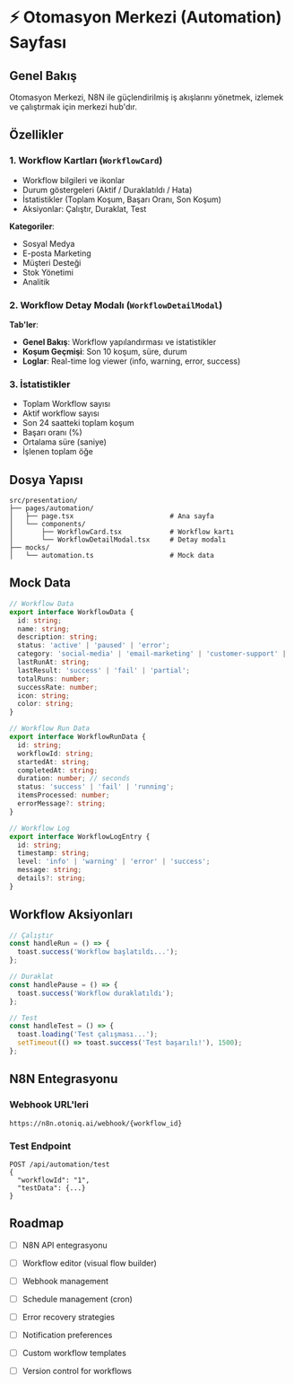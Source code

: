 # ⚡ Otomasyon Merkezi (Automation) Sayfası

## Genel Bakış

Otomasyon Merkezi, N8N ile güçlendirilmiş iş akışlarını yönetmek, izlemek ve çalıştırmak için merkezi hub'dır.

## Özellikler

### 1. **Workflow Kartları** (`WorkflowCard`)
- Workflow bilgileri ve ikonlar
- Durum göstergeleri (Aktif / Duraklatıldı / Hata)
- İstatistikler (Toplam Koşum, Başarı Oranı, Son Koşum)
- Aksiyonlar: Çalıştır, Duraklat, Test

**Kategoriler**:
- Sosyal Medya
- E-posta Marketing
- Müşteri Desteği
- Stok Yönetimi
- Analitik

### 2. **Workflow Detay Modalı** (`WorkflowDetailModal`)

**Tab'ler**:
- **Genel Bakış**: Workflow yapılandırması ve istatistikler
- **Koşum Geçmişi**: Son 10 koşum, süre, durum
- **Loglar**: Real-time log viewer (info, warning, error, success)

### 3. **İstatistikler**
- Toplam Workflow sayısı
- Aktif workflow sayısı
- Son 24 saatteki toplam koşum
- Başarı oranı (%)
- Ortalama süre (saniye)
- İşlenen toplam öğe

## Dosya Yapısı

```
src/presentation/
├── pages/automation/
│   ├── page.tsx                        # Ana sayfa
│   └── components/
│       ├── WorkflowCard.tsx            # Workflow kartı
│       └── WorkflowDetailModal.tsx     # Detay modalı
├── mocks/
│   └── automation.ts                   # Mock data
```

## Mock Data

```typescript
// Workflow Data
export interface WorkflowData {
  id: string;
  name: string;
  description: string;
  status: 'active' | 'paused' | 'error';
  category: 'social-media' | 'email-marketing' | 'customer-support' | 'inventory' | 'analytics';
  lastRunAt: string;
  lastResult: 'success' | 'fail' | 'partial';
  totalRuns: number;
  successRate: number;
  icon: string;
  color: string;
}

// Workflow Run Data
export interface WorkflowRunData {
  id: string;
  workflowId: string;
  startedAt: string;
  completedAt: string;
  duration: number; // seconds
  status: 'success' | 'fail' | 'running';
  itemsProcessed: number;
  errorMessage?: string;
}

// Workflow Log
export interface WorkflowLogEntry {
  id: string;
  timestamp: string;
  level: 'info' | 'warning' | 'error' | 'success';
  message: string;
  details?: string;
}
```

## Workflow Aksiyonları

```typescript
// Çalıştır
const handleRun = () => {
  toast.success('Workflow başlatıldı...');
};

// Duraklat
const handlePause = () => {
  toast.success('Workflow duraklatıldı');
};

// Test
const handleTest = () => {
  toast.loading('Test çalışması...');
  setTimeout(() => toast.success('Test başarılı!'), 1500);
};
```

## N8N Entegrasyonu

### Webhook URL'leri
```
https://n8n.otoniq.ai/webhook/{workflow_id}
```

### Test Endpoint
```
POST /api/automation/test
{
  "workflowId": "1",
  "testData": {...}
}
```

## Roadmap

- [ ] N8N API entegrasyonu
- [ ] Workflow editor (visual flow builder)
- [ ] Webhook management
- [ ] Schedule management (cron)
- [ ] Error recovery strategies
- [ ] Notification preferences
- [ ] Custom workflow templates
- [ ] Version control for workflows

